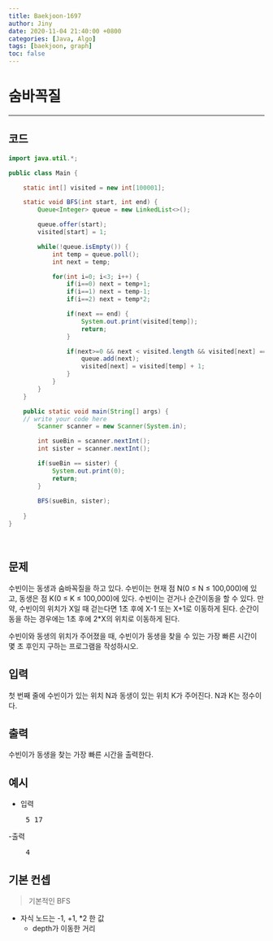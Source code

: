 ```yaml
---
title: Baekjoon-1697
author: Jiny
date: 2020-11-04 21:40:00 +0800
categories: [Java, Algo]
tags: [baekjoon, graph]
toc: false
---
```


# **숨바꼭질**
---
## **코드**
```java
import java.util.*;

public class Main {

    static int[] visited = new int[100001];

    static void BFS(int start, int end) {
        Queue<Integer> queue = new LinkedList<>();

        queue.offer(start);
        visited[start] = 1;

        while(!queue.isEmpty()) {
            int temp = queue.poll();
            int next = temp;

            for(int i=0; i<3; i++) {
                if(i==0) next = temp+1;
                if(i==1) next = temp-1;
                if(i==2) next = temp*2;

                if(next == end) {
                    System.out.print(visited[temp]);
                    return;
                }

                if(next>=0 && next < visited.length && visited[next] == 0) {
                    queue.add(next);
                    visited[next] = visited[temp] + 1;
                }
            }
        }
    }

    public static void main(String[] args) {
	// write your code here
        Scanner scanner = new Scanner(System.in);

        int sueBin = scanner.nextInt();
        int sister = scanner.nextInt();

        if(sueBin == sister) {
            System.out.print(0);
            return;
        }
        
        BFS(sueBin, sister);
        
    }
}
```   
<br/>


## **문제**

수빈이는 동생과 숨바꼭질을 하고 있다. 수빈이는 현재 점 N(0 ≤ N ≤ 100,000)에 있고, 동생은 점 K(0 ≤ K ≤ 100,000)에 있다. 수빈이는 걷거나 순간이동을 할 수 있다. 만약, 수빈이의 위치가 X일 때 걷는다면 1초 후에 X-1 또는 X+1로 이동하게 된다. 순간이동을 하는 경우에는 1초 후에 2*X의 위치로 이동하게 된다.


수빈이와 동생의 위치가 주어졌을 때, 수빈이가 동생을 찾을 수 있는 가장 빠른 시간이 몇 초 후인지 구하는 프로그램을 작성하시오.

## **입력**

첫 번째 줄에 수빈이가 있는 위치 N과 동생이 있는 위치 K가 주어진다. N과 K는 정수이다.

## **출력**

수빈이가 동생을 찾는 가장 빠른 시간을 출력한다.

## **예시**

- 입력

<pre>
    5 17
</pre>

-출력

<pre>
    4
</pre>

## **기본 컨셉**

> 기본적인 BFS

- 자식 노드는 -1, +1, *2 한 값
    - depth가 이동한 거리